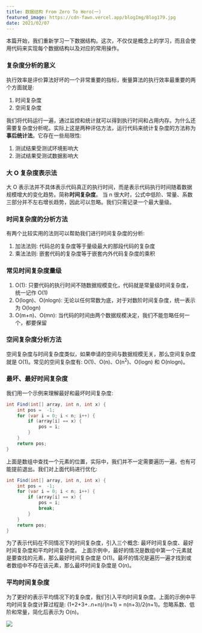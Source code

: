 ```yaml
---
title: 数据结构 From Zero To Hero(一)
featured_image: https://cdn-fawn.vercel.app/blogImg/Blog179.jpg
date: 2021/02/07
---
```


本篇开始，我们重新学习一下数据结构。这次，不仅仅是概念上的学习，而且会使用代码来实现每个数据结构以及对应的常用操作。

### 复杂度分析的意义
执行效率是评价算法好坏的一个非常重要的指标，衡量算法的执行效率最重要的两个方面就是: 
1. 时间复杂度
2. 空间复杂度

我们将代码运行一遍，通过监控和统计就可以得到执行时间和占用内存。为什么还需要复杂度分析呢。实际上这是两种评估方法，运行代码来统计复杂度的方法称为**事后统计法**。它存在一些局限性: 
1. 测试结果受测试环境影响大
2. 测试结果受测试数据影响大

### 大 O 复杂度表示法
大 O 表示法并不具体表示代码真正的执行时间，而是表示代码执行时间随着数据规模增大的变化趋势。简称**时间复杂度**。
当 n 很大时，公式中低阶、常量、系数三部分并不左右增长趋势，因此可以忽略。我们只需记录一个最大量级。

### 时间复杂度的分析方法
有两个比较实用的法则可以帮助我们进行时间复杂度的分析: 
1. 加法法则: 代码总的复杂度等于量级最大的那段代码的复杂度
2. 乘法法则: 嵌套代码的复杂度等于嵌套内外代码复杂度的乘积

### 常见时间复杂度量级
1. O(1): 只要代码的执行时间不随数据规模变化，代码就是常量级时间复杂度，统一记作 O(1)
2. O(logn)、O(nlogn): 无论以任何常数为底，对于对数阶时间复杂度，统一表示为 O(logn)
3. O(m+n)、O(mn): 当代码的时间由两个数据规模决定，我们不能忽略任何一个，都要保留

### 空间复杂度分析方法
空间复杂度与时间复杂度类似，如果申请的空间与数据规模无关，那么空间复杂度就是 O(1)。常见的空间复杂度有: O(1)、O(n)、O(n<sup>2</sup>)、O(logn) 和 O(nlogn)。

### 最坏、最好时间复杂度
我们用一个示例来理解最好和最坏时间复杂度: 
``` csharp
int Find(int[] array, int n, int x) {
    int pos =  -1;
    for (var i = 0; i < n; i++) {
        if (array[i] == x) {
            pos = i;
        }
    }
    return pos;
}
```

上面是数组中查找一个元素的位置，实际中，我们并不一定需要遍历一遍，也有可能提前退出。我们对上面代码进行优化: 
``` csharp
int Find(int[] array, int n, int x) {
    int pos =  -1;
    for (var i = 0; i < n; i++) {
        if (array[i] == x) {
            pos = i;
            break;
        }
    }
    return pos;
}
```

为了表示代码在不同情况下的时间复杂度，引入三个概念: 最坏时间复杂度、最好时间复杂度和平均时间复杂度。
上面示例中，最好的情况是数组中第一个元素就是要查找的元素，那么最好时间复杂度是 O(1)。最坏的情况是遍历一遍才找到或者数组中不存在该元素，那么最坏时间复杂度是 O(n)。

### 平均时间复杂度
为了更好的表示平均情况下的复杂度，我们引入平均时间复杂度。上面的示例中平均时间复杂度计算过程是: (1+2+3+..n+n)/(n+1) = n(n+3)/2(n+1)。忽略系数、低阶和常量，简化后表示为 O(n)。

![](https://cdn-fawn.vercel.app/contentImg/bigO/BigO.png)